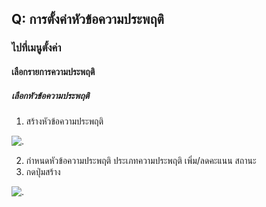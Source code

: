 ## Q: การตั้งค่าหัวข้อความประพฤติ

### ไปที่เมนูตั้งค่า

#### เลือกรายการความประพฤติ

##### เลือกหัวข้อความประพฤติ

1.  สร้างหัวข้อความประพฤติ

![.](/img/manual/faq/28.jpg)

2.  กำหนดหัวข้อความประพฤติ ประเภทความประพฤติ เพิ่ม/ลดคะแนน สถานะ
3.  กดปุ่มสร้าง

![.](/img/manual/faq/28_1.jpg)

